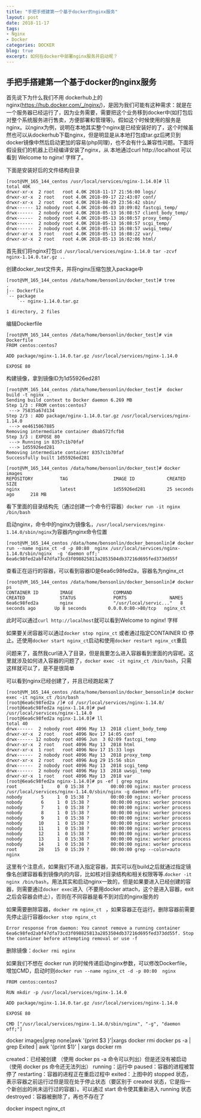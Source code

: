 ```yaml
---
title: "手把手搭建第一个基于docker的nginx服务"
layout: post
date: 2018-11-17
tags:
- Nginx
- Docker
categories: DOCKER
blog: true
excerpt: 如何在docker中部署nginx服务并启动呢？
---
```


## 手把手搭建第一个基于docker的nginx服务

首先说下为什么我们不用 dockerhub上的nginx(https://hub.docker.com/_/nginx/)，是因为我们可能有这种需求：就是在一个服务器已经运行了，因为业务需要，需要把这个业务移到docker中(如打包后对整个系统服务进行售卖，方便部署和管理等)。假如这个时候使用的服务是nginx。以nginx为例，说明在本地其实整个nginx是已经安装好的了，这个时候虽然也可以从dockerhub下载nginx，但是明显是从本地打包成tar.gz后拷贝到docker镜像中然后启动更加的容易(php同理)，也不会有什么兼容性问题。下面将假设我们的机器上已经编译安装了nginx，从 本地通过curl http://localhost 可以看到 Welcome to nginx! 字样了。



下面是安装好后的文件结构目录

```
[root@VM_165_144_centos /usr/local/services/nginx-1.14.0]# ll
total 40K
drwxr-xr-x  2 root   root 4.0K 2018-11-17 21:56:00 logs/
drwxr-xr-x  2 root   root 4.0K 2018-09-17 22:43:07 conf/
drwxr-xr-x  2 root   root 4.0K 2018-08-29 23:56:42 sbin/
drwx------ 12 nobody root 4.0K 2018-06-03 10:09:02 fastcgi_temp/
drwx------  2 nobody root 4.0K 2018-05-13 16:08:57 client_body_temp/
drwx------  2 nobody root 4.0K 2018-05-13 16:08:57 proxy_temp/
drwx------  2 nobody root 4.0K 2018-05-13 16:08:57 scgi_temp/
drwx------  2 nobody root 4.0K 2018-05-13 16:08:57 uwsgi_temp/
drwxr-xr-x  3 root   root 4.0K 2018-05-13 16:08:22 var/
drwxr-xr-x  2 root   root 4.0K 2018-05-13 16:02:06 html/
```



首先我们将nginx打包`cd /usr/local/services/nginx-1.14.0 tar -zcvf nginx-1.14.0.tar.gz ..`

创建docker_test文件夹，并将nginx压缩包放入package中

```
[root@VM_165_144_centos /data/home/bensonlin/docker_test]# tree
.
|-- Dockerfile
`-- package
    `-- nginx-1.14.0.tar.gz

1 directory, 2 files
```

编辑Dockerfile

```
[root@VM_165_144_centos /data/home/bensonlin/docker_test]# vim Dockerfile 
FROM centos:centos7

ADD package/nginx-1.14.0.tar.gz /usr/local/services/nginx-1.14.0

EXPOSE 80
```

构建镜像，拿到镜像ID为1d55926ed281

```
[root@VM_165_144_centos /data/home/bensonlin/docker_test]#  docker build -t nginx .
Sending build context to Docker daemon 6.269 MB
Step 1/3 : FROM centos:centos7
 ---> 75835a67d134
Step 2/3 : ADD package/nginx-1.14.0.tar.gz /usr/local/services/nginx-1.14.0
 ---> ee4615067885
Removing intermediate container dbab572fcfb8
Step 3/3 : EXPOSE 80
 ---> Running in 8357c1b70faf
 ---> 1d55926ed281
Removing intermediate container 8357c1b70faf
Successfully built 1d55926ed281

[root@VM_165_144_centos /data/home/bensonlin/docker_test]# docker images
REPOSITORY          TAG                 IMAGE ID            CREATED             SIZE
nginx               latest              1d55926ed281        25 seconds ago      218 MB

```

看下里面的目录结构先（通过创建一个命令行容器）`docker run -it nginx /bin/bash`



启动nginx，命令中的nginx为镜像名，`/usr/local/services/nginx-1.14.0/sbin/nginx`为容器内nginx命令位置

```
[root@VM_165_144_centos /data/home/bensonlin/docker_bensonlin]# docker run --name nginx_ct -d -p 80:80  nginx /usr/local/services/nginx-1.14.0/sbin/nginx  -g 'daemon off;'
6ea6c98fed2abf47dfa73cd3f098825813a2853504db37216d695fed373dd55f
```

查看正在运行的容器，可以看到容器ID是6ea6c98fed2a，容器名为nginx_ct

```
[root@VM_165_144_centos /data/home/bensonlin/docker_bensonlin]# docker ps
CONTAINER ID        IMAGE               COMMAND                  CREATED             STATUS              PORTS                NAMES
6ea6c98fed2a        nginx               "/usr/local/servic..."   8 seconds ago       Up 8 seconds        0.0.0.0:80->80/tcp   nginx_ct
```

此时可以通过`curl http://localhost`就可以看到Welcome to nginx! 字样

如果要关闭容器可以通过`docker stop nginx_ct` 或者通过指定CONTAINER ID 停止。还使用`docker start nginx_ct`启动和使用`docker restart nginx_ct`重启



问题来了，虽然我curl进入了目录，但是我要怎么进入容器看到里面的内容呢。这里就涉及如何进入容器的问题了，`docker exec -it nginx_ct /bin/bash`，只需这样就可以了，是不是很简单

可以看到nginx已经创建了，并且已经跑起来了

```
[root@VM_165_144_centos /data/home/bensonlin/docker_bensonlin]# docker exec -it nginx_ct /bin/bash
[root@6ea6c98fed2a /]# cd /usr/local/services/nginx-1.14.0/
[root@6ea6c98fed2a nginx-1.14.0]# pwd
/usr/local/services/nginx-1.14.0
[root@6ea6c98fed2a nginx-1.14.0]# ll 
total 40
drwx------  2 nobody root 4096 May 13  2018 client_body_temp
drwxr-xr-x  2 root   root 4096 Nov 17 14:05 conf
drwx------ 12 nobody root 4096 Jun  3 02:09 fastcgi_temp
drwxr-xr-x  2 root   root 4096 May 13  2018 html
drwxr-xr-x  1 root   root 4096 Nov 17 15:33 logs
drwx------  2 nobody root 4096 May 13  2018 proxy_temp
drwxr-xr-x  2 root   root 4096 Aug 29 15:56 sbin
drwx------  2 nobody root 4096 May 13  2018 scgi_temp
drwx------  2 nobody root 4096 May 13  2018 uwsgi_temp
drwxr-xr-x  1 root   root 4096 May 13  2018 var
[root@6ea6c98fed2a nginx-1.14.0]# ps -ef | grep nginx
root         1     0  0 15:38 ?        00:00:00 nginx: master process /usr/local/services/nginx-1.14.0/sbin/nginx -g daemon off;
nobody       5     1  0 15:38 ?        00:00:00 nginx: worker process
nobody       6     1  0 15:38 ?        00:00:00 nginx: worker process
nobody       7     1  0 15:38 ?        00:00:00 nginx: worker process
nobody       8     1  0 15:38 ?        00:00:00 nginx: worker process
nobody       9     1  0 15:38 ?        00:00:00 nginx: worker process
nobody      10     1  0 15:38 ?        00:00:00 nginx: worker process
nobody      11     1  0 15:38 ?        00:00:00 nginx: worker process
nobody      12     1  0 15:38 ?        00:00:00 nginx: worker process
nobody      13     1  0 15:38 ?        00:00:00 nginx: worker process
nobody      14     1  0 15:38 ?        00:00:00 nginx: worker process
root        28    15  0 15:39 ?        00:00:00 grep --color=auto nginx
```



这里有个注意点，如果我们不进入指定容器，其实可以在build之后就通过指定镜像名创建容器看到镜像内的内容，比如核对目录结构和相关权限等等.`docker -it nginx /bin/bash`，用法其实和启动nginx一致的，但是如果要进入已经创建的容器，则需要通过`docker exec`进入（不要用docker attach，这个是进入容器，exit之后会容器会终止），否则在不同容器是看不到对应的nginx服务的

如果需要删除容器，`docker rm nginx_ct `  ，如果容器正在运行。删除容器前需要先停止运行容器`docker stop nginx_ct`

```
Error response from daemon: You cannot remove a running container 6ea6c98fed2abf47dfa73cd3f098825813a2853504db37216d695fed373dd55f. Stop the container before attempting removal or use -f
```

删除镜像：`docker rmi nginx`


如果我们不想在 docker run 的时候传递启动nginx参数，可以修改Dockerfile，增加CMD，启动时则`docker run --name nginx_ct -d -p 80:80  nginx`

```
FROM centos:centos7

RUN mkdir -p /usr/local/services/nginx-1.14.0

ADD package/nginx-1.14.0.tar.gz /usr/local/services/nginx-1.14.0

EXPOSE 80

CMD ["/usr/local/services/nginx-1.14.0/sbin/nginx", "-g", "daemon off;"]
```



docker images|grep none|awk '{print $3 }'|xargs docker rmi
docker ps -a | grep Exited | awk '{print $1}' | xargs docker rm


created：已经被创建 （使用 docker ps -a 命令可以列出）但是还没有被启动 （使用 docker ps 命令还无法列出）
running：运行中
paused：容器的进程被暂停了
restarting：容器的进程正在重启过程中
exited：上图中的 stopped 状态，表示容器之前运行过但是现在处于停止状态（要区别于 created 状态，它是指一个新创出的尚未运行过的容器）。可以通过 start 命令使其重新进入 running 状态
destroyed：容器被删除了，再也不存在了

 docker inspect nginx_ct